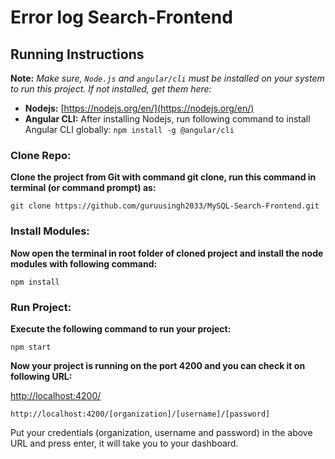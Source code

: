 # Error log Search-Frontend

## Running Instructions

**Note:** *Make sure, `Node.js` and `angular/cli` must be installed on your system to run this project. If not installed, get them here:*  

- **Nodejs:** [https://nodejs.org/en/](https://nodejs.org/en/)  
- **Angular CLI:** After installing Nodejs, run following command to install Angular CLI globally: `npm install -g @angular/cli`

### Clone Repo:

**Clone the project from Git with command git clone, run this command in terminal (or command prompt) as:**

`git clone https://github.com/guruusingh2033/MySQL-Search-Frontend.git`

### Install Modules:

**Now open the terminal in root folder of cloned project and install the node modules with following command:**

`npm install`

### Run Project:

**Execute the following command to run your project:**

`npm start`

**Now your project is running on the port 4200 and you can check it on following URL:**

[http://localhost:4200/](http://localhost:4200/)

`http://localhost:4200/[organization]/[username]/[password]`

Put your credentials (organization, username and password) in the above URL and press enter, it will take you to your dashboard.